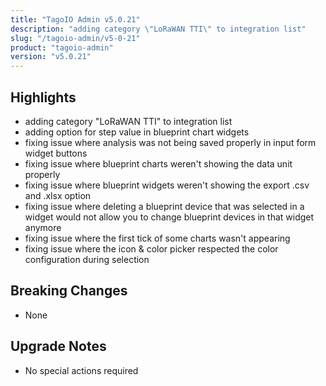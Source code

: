 ```yaml
---
title: "TagoIO Admin v5.0.21"
description: "adding category \"LoRaWAN TTI\" to integration list"
slug: "/tagoio-admin/v5-0-21"
product: "tagoio-admin"
version: "v5.0.21"
---
```


## Highlights

- adding category "LoRaWAN TTI" to integration list
- adding option for step value in blueprint chart widgets
- fixing issue where analysis was not being saved properly in input form widget buttons
- fixing issue where blueprint charts weren't showing the data unit properly
- fixing issue where blueprint widgets weren't showing the export .csv and .xlsx option
- fixing issue where deleting a blueprint device that was selected in a widget would not allow you to change blueprint devices in that widget anymore
- fixing issue where the first tick of some charts wasn't appearing
- fixing issue where the icon &amp; color picker respected the color configuration during selection

## Breaking Changes

- None

## Upgrade Notes

- No special actions required

